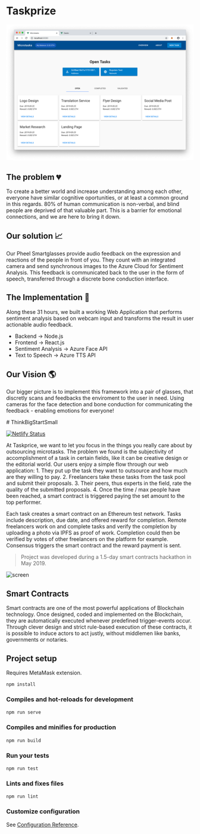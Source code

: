 # Taskprize

![screen](https://raw.githubusercontent.com/Brgraul/taskprize/master/screen.png)

## The problem :broken_heart:

To create a better world and increase understanding among each other, everyone have similar cognitive oportunities, or at least a common ground in this regards. 80% of human communication is non-verbal, and blind people are deprived of that valuable part. This is a barrier for emotional connections, and we are here to bring it down.

## Our solution :chart_with_upwards_trend:
Our Pheel Smartglasses provide audio feedback on the expression and reactions of the people in front of you. They count with an integrated camera and send synchronous images to the Azure Cloud for Sentiment Analysis. This feedback is communicated back to the user in the form of speech, transferred through a discrete bone conduction interface. 

## The Implementation :space_invader:
Along these 31 hours, we built a working Web Application that performs sentiment analysis based on webcam input and transforms the result in user actionable audio feedback. 

* Backend -> Node.js
* Frontend -> React.js
* Sentiment Analysis -> Azure Face API
* Text to Speech -> Azure TTS API

## Our Vision :earth_americas:

Our bigger picture is to implement this framework into a pair of glasses, that discretly scans and feedbacks the enviroment to the user in need. Using cameras for the face detection and bone conduction for communicating the feedback - enabling emotions for everyone!

\# ThinkBigStartSmall

[![Netlify Status](https://api.netlify.com/api/v1/badges/65064b42-5a8f-4981-b4ae-3c6e38ef8b04/deploy-status)](https://app.netlify.com/sites/dasks/deploys)

At Taskprice, we want to let you focus in the things you really care about by outsourcing microtasks.
The problem we found is the subjectivity of accomplishment of a task in certain fields, like it can be creative design or the editorial world.
Our users enjoy a simple flow through our web application: 1. They put up the task they want to outsource and how much are they willing to pay. 2. Freelancers take these tasks from the task pool and submit their proposals. 3. Their peers, thus experts in the field, rate the quality of the submitted proposals. 4. Once the time / max people have been reached, a smart contract is triggered paying the set amount to the top performer.


Each task creates a smart contract on an Ethereum test network. Tasks
include description, due date, and offered reward for completion.
Remote freelancers work on and complete tasks and verify the
completion by uploading a photo via IPFS as proof of work. Completion
could then be verified by votes of other freelancers on the platform
for example. Consensus triggers the smart contract and the reward
payment is sent.

> Project was developed during a 1.5-day smart contracts hackathon in May 2019.

![screen](https://raw.githubusercontent.com/siebenrock/smart-microtasks/master/screen.png)

## Smart Contracts

Smart contracts are one of the most powerful applications of
Blockchain technology. Once designed, coded and implemented on the
Blockchain, they are automatically executed whenever predefined
trigger-events occur. Through clever design and strict rule-based
execution of these contracts, it is possible to induce actors to act
justly, without middlemen like banks, governments or notaries.

## Project setup

Requires MetaMask extension.

```
npm install
```

### Compiles and hot-reloads for development

```
npm run serve
```

### Compiles and minifies for production

```
npm run build
```

### Run your tests

```
npm run test
```

### Lints and fixes files

```
npm run lint
```

### Customize configuration

See [Configuration Reference](https://cli.vuejs.org/config/).

